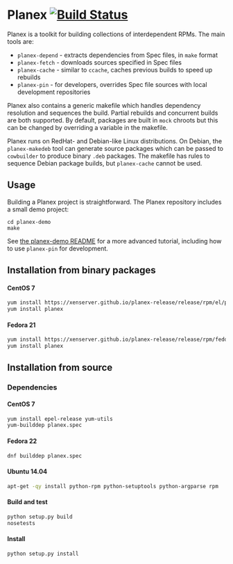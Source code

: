 # Planex [![Build Status](https://travis-ci.org/xenserver/planex.svg?branch=master)](https://travis-ci.org/xenserver/planex)

Planex is a toolkit for building collections of interdependent RPMs.  The main tools are:

* `planex-depend` - extracts dependencies from Spec files, in `make` format
* `planex-fetch` - downloads sources specified in Spec files
* `planex-cache` - similar to `ccache`, caches previous builds to speed up rebuilds
* `planex-pin` - for developers, overrides Spec file sources with local development repositories

Planex also contains a generic makefile which handles dependency resolution and sequences the build.   Partial rebuilds and concurrent builds are both supported.   By default, packages are built in `mock` chroots but this can be changed by overriding a variable in the makefile.

Planex runs on RedHat- and Debian-like Linux distributions.   On Debian, the `planex-makedeb` tool can generate source packages which can be passed to `cowbuilder` to produce binary `.deb` packages.   The makefile has rules to sequence Debian package builds, but `planex-cache` cannot be used.

## Usage


Building a Planex project is straightforward.   The Planex repository includes a small demo project:
```
cd planex-demo
make
```
See [the planex-demo README](planex-demo/README.md) for a more advanced tutorial, including how to use `planex-pin` for development.

## Installation from binary packages

#### CentOS 7
```bash
yum install https://xenserver.github.io/planex-release/release/rpm/el/planex-release-7-1.noarch.rpm
yum install planex
```

#### Fedora 21
```bash
yum install https://xenserver.github.io/planex-release/release/rpm/fedora/planex-release-21-1.noarch.rpm
yum install planex
```

## Installation from source

### Dependencies

#### CentOS 7
```bash
yum install epel-release yum-utils
yum-builddep planex.spec
```
#### Fedora 22
```bash
dnf builddep planex.spec
```
#### Ubuntu 14.04
```bash
apt-get -qy install python-rpm python-setuptools python-argparse rpm
```

#### Build and test
```bash
python setup.py build
nosetests
```
#### Install
```bash
python setup.py install
```